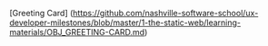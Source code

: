 [Greeting Card] 
(https://github.com/nashville-software-school/ux-developer-milestones/blob/master/1-the-static-web/learning-materials/OBJ_GREETING-CARD.md)